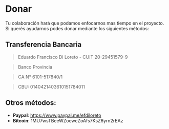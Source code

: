 # Donar

Tu colaboración hará que podamos enfocarnos mas tiempo en el proyecto. Si querés ayudarnos podes donar mediante los siguientes métodos:

## Transferencia Bancaria

> Eduardo Francisco Di Loreto - CUIT 20-29451579-9

> Banco Provincia

> CA N° 6101-517840/1

> CBU: 0140421403610151784011

## Otros métodos:
* **Paypal**: https://www.paypal.me/efdiloreto
* **Bitcoin**: 1MU7wsTBeeWZoewcZoAfs7KsZ6yrn2rEAz

